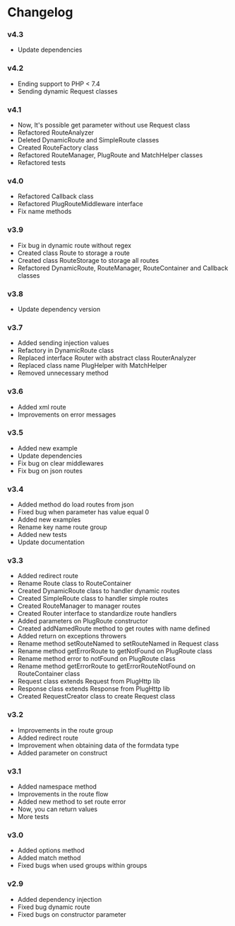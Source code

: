 # Changelog

### v4.3
* Update dependencies

### v4.2
* Ending support to PHP < 7.4
* Sending dynamic Request classes

### v4.1
* Now, It's possible get parameter without use Request class
* Refactored RouteAnalyzer
* Deleted DynamicRoute and SimpleRoute classes
* Created RouteFactory class
* Refactored RouteManager, PlugRoute and MatchHelper classes
* Refactored tests

### v4.0
* Refactored Callback class
* Refactored PlugRouteMiddleware interface
* Fix name methods

### v3.9
* Fix bug in dynamic route without regex
* Created class Route to storage a route
* Created class RouteStorage to storage all routes
* Refactored DynamicRoute, RouteManager, RouteContainer and Callback classes

### v3.8
* Update dependency version

### v3.7
* Added sending injection values
* Refactory in DynamicRoute class
* Replaced interface Router with abstract class RouterAnalyzer
* Replaced class name PlugHelper with MatchHelper
* Removed unnecessary method

### v3.6
* Added xml route
* Improvements on error messages

### v3.5
* Added new example
* Update dependencies
* Fix bug on clear middlewares
* Fix bug on json routes

### v3.4
* Added method do load routes from json
* Fixed bug when parameter has value equal 0
* Added new examples
* Rename key name route group
* Added new tests
* Update documentation

### v3.3
* Added redirect route
* Rename Route class to RouteContainer
* Created DynamicRoute class to handler dynamic routes
* Created SimpleRoute class to handler simple routes
* Created RouteManager to manager routes
* Created Router interface to standardize route handlers
* Added parameters on PlugRoute constructor
* Created addNamedRoute method to get routes with name defined
* Added return on exceptions throwers
* Rename method setRouteNamed to setRouteNamed in Request class
* Rename method getErrorRoute to getNotFound on PlugRoute class
* Rename method error to notFound on PlugRoute class
* Rename method getErrorRoute to getErrorRouteNotFound on RouteContainer class
* Request class extends Request from PlugHttp lib
* Response class extends Response from PlugHttp lib
* Created RequestCreator class to create Request class

### v3.2
* Improvements in the route group
* Added redirect route
* Improvement when obtaining data of the formdata type
* Added parameter on construct

### v3.1
* Added namespace method
* Improvements in the route flow
* Added new method to set route error
* Now, you can return values
* More tests

### v3.0
* Added options method
* Added match method
* Fixed bugs when used groups within groups

### v2.9
* Added dependency injection
* Fixed bug dynamic route
* Fixed bugs on constructor parameter
